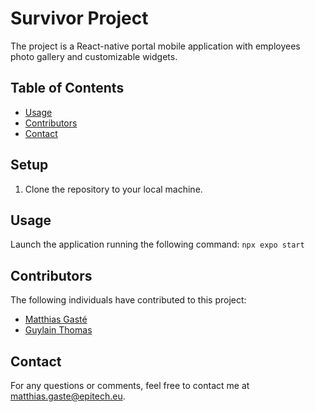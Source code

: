 # Survivor Project

The project is a React-native portal mobile application with employees photo gallery and customizable widgets.

## Table of Contents
- [Usage](#usage)
- [Contributors](#contributors)
- [Contact](#contact)

## Setup
1. Clone the repository to your local machine.

## Usage
Launch the application running the following command: `npx expo start`

## Contributors
The following individuals have contributed to this project:

- [Matthias Gasté](https://github.com/MATIFIREofficiel)
- [Guylain Thomas](https://github.com/Jibea)

## Contact
For any questions or comments, feel free to contact me at [matthias.gaste@epitech.eu](mailto:matthias.gaste@epitech.eu).

